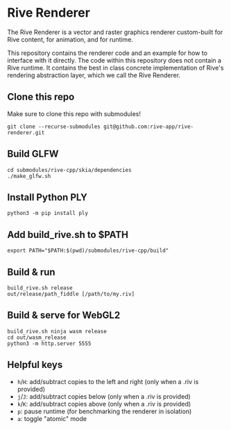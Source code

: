 # Rive Renderer

The Rive Renderer is a vector and raster graphics renderer custom-built for Rive content, for animation, and for runtime.

This repository contains the renderer code and an example for how to interface with it directly. The code within this repository does not contain a Rive runtime. It contains the best in class concrete implementation of Rive's rendering abstraction layer, which we call the Rive Renderer.

## Clone this repo

Make sure to clone this repo with submodules!

```
git clone --recurse-submodules git@github.com:rive-app/rive-renderer.git
```

## Build GLFW

```
cd submodules/rive-cpp/skia/dependencies
./make_glfw.sh
```

## Install Python PLY

```
python3 -m pip install ply
```

## Add build_rive.sh to $PATH

```
export PATH="$PATH:$(pwd)/submodules/rive-cpp/build"
```

## Build & run

```
build_rive.sh release
out/release/path_fiddle [/path/to/my.riv]
```

## Build & serve for WebGL2

```
build_rive.sh ninja wasm release
cd out/wasm_release
python3 -m http.server 5555
```

## Helpful keys

- `h`/`H`: add/subtract copies to the left and right (only when a .riv is provided)
- `j`/`J`: add/subtract copies below (only when a .riv is provided)
- `k`/`K`: add/subtract copies above (only when a .riv is provided)
- `p`: pause runtime (for benchmarking the renderer in isolation)
- `a`: toggle "atomic" mode
